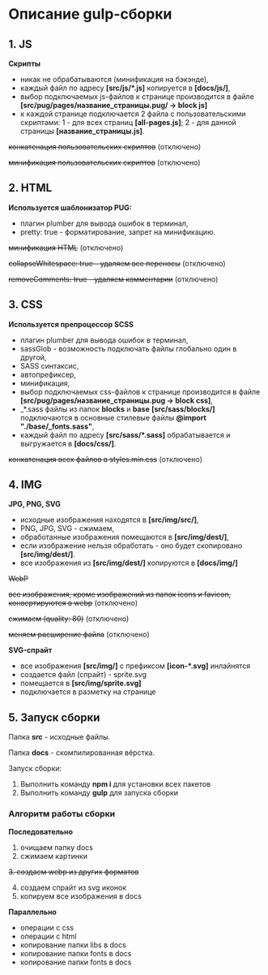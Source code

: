 # Описание gulp-сборки

## 1. JS
**Скрипты**
  + никак не обрабатываются (минификация на бэкэнде),
  + каждый файл по адресу **[src/js/*.js]** копируется в **[docs/js/]**,
  + выбор подключаемых js-файлов к странице производится в файле **[src/pug/pages/название_страницы.pug/ -> block js]**
  + к каждой странице подключается 2 файла с пользовательскими скриптами: 1 - для всех страниц **[all-pages.js]**; 2 - для данной страницы **[название_страницы.js]**.

~~конкатенация пользовательских скриптов~~ (отключено)

~~минификация пользовательских скриптов~~ (отключено)

## 2. HTML
**Используется шаблонизатор PUG:**
  + плагин plumber для вывода ошибок в терминал,
  + pretty: true - форматирование, запрет на минификацию.

~~минификация HTML~~ (отключено)

~~collapseWhitespace: true - удаляем все переносы~~ (отключено)

~~removeComments: true - удаляем комментарии~~ (отключено)

## 3. CSS
**Используется препроцессор SCSS**
  + плагин plumber для вывода ошибок в терминал,
  + sassGlob - возможность подключать файлы глобально один в другой,
  + SASS синтаксис,
  + автопрефиксер,
  + минификация,
  + выбор подключаемых css-файлов к странице производится в файле **[src/pug/pages/название_страницы.pug -> block css]**,
  + _*.sass файлы из папок **blocks** и **base** **[src/sass/blocks/]** подключаются в основные стилевые файлы **@import "./base/_fonts.sass"**,
  + каждый файл по адресу **[src/sass/*.sass]** обрабатывается и выгружается в **[docs/css/]**.

~~конкатенация всех файлов в styles.min.css~~ (отключено)

## 4. IMG
**JPG, PNG, SVG**
  + исходные изображения находятся в **[src/img/src/]**,
  + PNG, JPG, SVG - сжимаем,
  + обработанные изображения помещаются в **[src/img/dest/]**,
  + если изображение нельзя обработать - оно будет скопировано **[src/img/dest/]**.
  + все изображения из **[src/img/dest/]** копируются в **[docs/img/]**

~~WebP~~

~~все изображения, кроме изображений из папок icons и favicon, конвертируются в webp~~ (отключено)

~~сжимаем (quality: 80)~~ (отключено)

~~меняем расширение файла~~ (отключено)

**SVG-спрайт**
  + все изображения **[src/img/]** с префиксом **[icon-*.svg]** инлайнятся
  + создается файл (спрайт) - sprite.svg
  + помещается в **[src/img/sprite.svg]**
  + подключается в разметку на странице

## 5. Запуск сборки

Папка **src** - исходные файлы.

Папка **docs** - скомпилированная вёрстка.

Запуск сборки:
  1. Выполнить команду **npm i** для установки всех пакетов
  2. Выполнить команду **gulp** для запуска сборки

### Алгоритм работы сборки

**Последовательно**
  1. очищаем папку docs
  2. сжимаем картинки

~~3. создаем webp из других форматов~~

  4. создаем спрайт из svg иконок
  5. копируем все изображения в docs
  
**Параллельно**

  + операции с css
  + операции с html
  + копирование папки libs в docs
  + копирование папки fonts в docs
  + копирование папки fonts в docs
